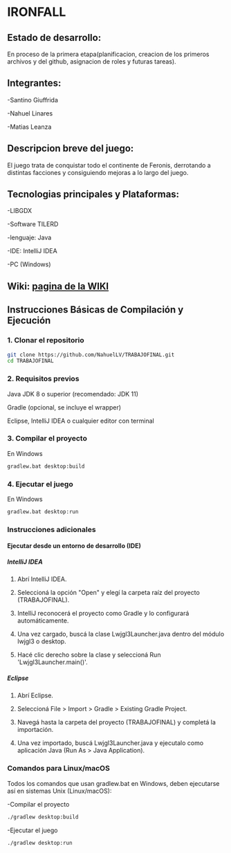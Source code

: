 # IRONFALL

## Estado de desarrollo:

En proceso de la primera etapa(planificacion, creacion de los primeros archivos y del github, asignacion de roles y futuras tareas).

## Integrantes: 

-Santino Giuffrida

-Nahuel Linares

-Matias Leanza

## Descripcion breve del juego: 
El juego trata de conquistar todo el continente de Feronis, derrotando a distintas facciones y consiguiendo mejoras a lo largo del juego.

## Tecnologias principales y Plataformas: 

-LIBGDX

-Software TILERD

-lenguaje: Java

-IDE: IntelliJ IDEA

-PC (Windows)

## Wiki: [pagina de la WIKI](https://github.com/NahuelLV/TRABAJOFINAL/wiki)

##  Instrucciones Básicas de Compilación y Ejecución

### 1. Clonar el repositorio

```bash
git clone https://github.com/NahuelLV/TRABAJOFINAL.git
cd TRABAJOFINAL
```

### 2. Requisitos previos
Java JDK 8 o superior (recomendado: JDK 11)

Gradle (opcional, se incluye el wrapper)

Eclipse, IntelliJ IDEA o cualquier editor con terminal

### 3. Compilar el proyecto
En Windows
```bash
gradlew.bat desktop:build
```
### 4. Ejecutar el juego
En Windows
```bash
gradlew.bat desktop:run
```

### Instrucciones adicionales

#### Ejecutar desde un entorno de desarrollo (IDE)
##### IntelliJ IDEA

1. Abrí IntelliJ IDEA.

2. Seleccioná la opción "Open" y elegí la carpeta raíz del proyecto (TRABAJOFINAL).

3. IntelliJ reconocerá el proyecto como Gradle y lo configurará automáticamente.

4. Una vez cargado, buscá la clase Lwjgl3Launcher.java dentro del módulo lwjgl3 o desktop.

5. Hacé clic derecho sobre la clase y seleccioná Run 'Lwjgl3Launcher.main()'.

##### Eclipse

1. Abrí Eclipse.

2. Seleccioná File > Import > Gradle > Existing Gradle Project.

3. Navegá hasta la carpeta del proyecto (TRABAJOFINAL) y completá la importación.

4. Una vez importado, buscá Lwjgl3Launcher.java y ejecutalo como aplicación Java (Run As > Java Application).

### Comandos para Linux/macOS
Todos los comandos que usan gradlew.bat en Windows, deben ejecutarse así en sistemas Unix (Linux/macOS):

-Compilar el proyecto
```bash
./gradlew desktop:build
```
-Ejecutar el juego
```bash
./gradlew desktop:run
```


